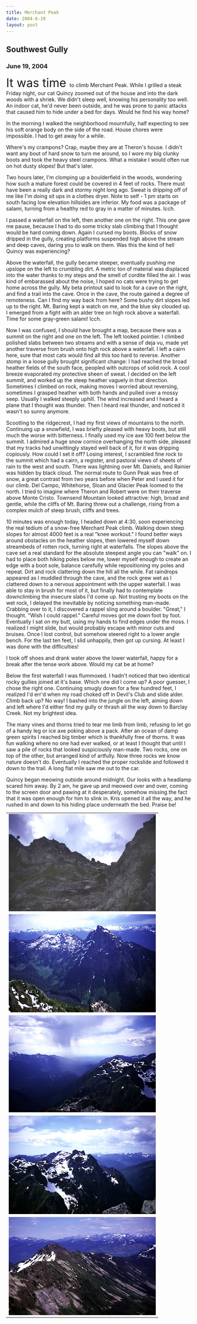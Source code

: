 ```yaml
---
title: Merchant Peak
date: 2004-6-19
layout: post
---
```


<h2>Southwest Gully</h2>
<h3>June 19, 2004</h3>


<p>
<font size=+3>It was time </font> to climb Merchant Peak. While I grilled a steak Friday night, our cat
Quincy zoomed out of the house and into the dark woods with a shriek. We didn't
sleep well, knowing his personality too well. An indoor cat, he'd never been
outside, and he was prone to panic attacks that caused him to hide under a bed
for days. Would he find his way home?
</p>
<p>
In the morning I walked the neighborhood mournfully, half expecting to see his
soft orange body on the side of the road. House chores were impossible. I had
to get away for a while.
</p>
<p>
Where's my crampons? Crap, maybe they are at Theron's house. I didn't want any bout
of hard snow to turn me around, so I wore my big clunky boots and took the heavy
steel crampons. What a mistake I would often rue on hot dusty slopes! But that's later.
</p>
<p>
Two hours later, I'm clomping up a boulderfield in the woods, wondering how
such a mature forest could be covered in 4 feet of rocks. There must have been
a really dark and stormy night long ago. Sweat is dripping off of me like I'm
doing sit ups in a clothes dryer. Note to self - 1 pm starts on south facing low
elevation hillsides are inferior. My food was a package of salami, turning from a
healthy red to gray in a matter of minutes. Icch.
</p>
<p>
I passed a waterfall on the left, then another one on the right. This one gave
me pause, because I had to do some tricky slab climbing that I thought would
be hard coming down. Again I cursed my boots. Blocks of snow dripped in the
gully, creating platforms suspended high above the stream and deep caves, daring
you to walk on them. Was this the kind of hell Quincy was experiencing?
</p>
<p>
Above the waterfall, the gully became steeper, eventually pushing me upslope on
the left to crumbling dirt. A metric ton of material was displaced into the 
water thanks to my steps and the smell of cordite filled the air. I was kind
of embarassed about the noise, I hoped no cats were trying to get home across
the gully. My beta printout said to look for a cave on the right, and find
a trail into the cave. Once in the cave, the route gained a degree of remoteness.
Can I find my way back from here? Some bushy dirt slopes led up to the right.
Mt. Baring kept a watch on me, and the blue sky clouded up. I emerged from
a fight with an alder tree on high rock above a waterfall. Time for some
gray-green salami! Icch.
</p>
<p>
Now I was confused, I should have brought a map, because there was a summit on
the right and one on the left. The left looked pointier. I climbed polished
slabs between two streams and with a sense of deja vu, made yet another traverse
from brush onto high rock above a waterfall. I left a cairn here, sure that
most cats would find all this too hard to reverse. Another stomp in a loose
gully brought significant change: I had reached the broad heather fields
of the south face, peopled with outcrops of solid rock. A cool breeze
evaporated my protective sheen of sweat. I decided on the left summit, and
worked up the steep heather vaguely in that direction. Sometimes I climbed on
rock, making moves I worried about reversing, sometimes I grasped heather
with both hands and pulled over a mossy seep. Usually I walked steeply uphill.
The wind increased and I heard a plane that I thought was thunder. Then I
heard real thunder, and noticed it wasn't so sunny anymore.
</p>
<p>
Scootling to the ridgecrest, I had my first views of mountains to the north.
Continuing up a snowfield, I was briefly pleased with heavy boots, but still
much the worse with bitterness. I finally used my ice axe 100 feet below the
summit. I admired a huge snow cornice overhanging the north side, pleased that
my tracks had unwittingly stayed well back of it, for it was dripping
copiously. How could I set it off? Losing interest, I scrambled fine rock 
to the summit which had a cairn, a register, and pastoral views of sheets of
rain to the west and south. There was lightning over Mt. Daniels, and 
Rainier was hidden by black cloud. The normal route to Gunn Peak was free of
snow, a great contrast from two years before when Peter and I used it for
our climb. Del Campo, Whitehorse, Sloan and Glacier Peak loomed to the north.
I tried to imagine where Theron and Robert were on their traverse above
Monte Cristo. Townsend Mountain looked attractive: high, broad and gentle,
while the cliffs of Mt. Baring threw out a challenge, rising from a complex mulch
of steep brush, cliffs and trees.
</p>
<p></p>
<p>
10 minutes was enough today, I headed down at 4:30, soon experiencing the
real tedium of a snow-free Merchant Peak climb. Walking down steep
slopes for almost 4000 feet is a real "knee workout." I found better ways
around obstacles on the heather slopes, then lowered myself down streambeds
of rotten rock, turning right at waterfalls. The slopes above the cave
set a real standard for the absolute steepest angle you can "walk" on.
I had to place both hiking poles below me, lower myself enough to create
an edge with a boot sole, balance carefully while repositioning my poles
and repeat. Dirt and rock clattering down the hill all the while. Fat 
raindrops appeared as I muddled through the cave, and the rock grew
wet as I clattered down to a nervous appointment with the upper waterfall.
I was able to stay in brush for most of it, but finally had to contemplate
downclimbing the insecure slabs I'd come up. Not trusting my boots on the
wet rock, I delayed the inevitable by noticing something man-made.
Crabbing over to it, I discovered a rappel sling around a boulder. "Great,"
I thought. "Wish I could rappel." Careful moves got me down foot by foot.
Eventually I sat on my butt, using my hands to find edges under the moss.
I realized I might slide, but would probably escape with minor cuts and
bruises. Once I lost control, but somehow steered right to a lower angle
bench. For the last ten feet, I slid unhappily, then got up cursing.
At least I was done with the difficulties!
</p>
<p>
I took off shoes and drank water above the lower waterfall, happy for a
break after the tense work above. Would my cat be at home?
</p>
<p>
Below the first waterfall I was flummoxed. I hadn't noticed that two identical
rocky gullies joined at it's base. Which one did I come up? A poor guesser,
I chose the right one. Continuing smugly down for a few hundred feet, I
realized I'd err'd when my road choked off in Devil's Club and slide alder.
Climb back up? No way! I bashed into the jungle on the left, aiming down
and left where I'd either find my gully or thrash all the way down to 
Barclay Creek. Not my brightest idea.
</p>
<p>
The many vines and thorns tried to tear me limb from limb, refusing to let
go of a handy leg or ice axe poking above a pack. After an ocean of damp
green spirits I reached big timber which is thankfully free of thorns.
It was fun walking where no one had ever walked, or at least I thought
that until I saw a pile of rocks that looked suspiciously man-made.
Two rocks, one on top of the other, but arranged kind of artfully. Now
three rocks we know nature doesn't do. Eventually I reached the proper
rockslide and followed it down to the trail. A long flat mile 
saw me out to the car. 
</p>
<p>
Quincy began meowing outside around midnight. Our looks with a headlamp
scared him away. By 2 am, he gave up and meowed over and over, coming to
the screen door and pawing at it desperately, somehow missing the fact
that it was open enough for him to slink in. Kris opened it all the way,
and he rushed in and down to his hiding place underneath the bed. Praise be!
</p>

<table>
<tr><td>
<a href="images/luptomer.jpg"><img src="images/luptomer.jpg"></a><br>
<i></i>
</td></tr>
<tr><td>
<a href="images/gob.jpg"><img src="images/gob.jpg"></a><br>
<i></i>
</td></tr>
<tr><td>
<a href="images/rainagan.jpg"><img src="images/rainagan.jpg"></a><br>
<i></i>
</td></tr>
<tr><td>
<a href="images/ltogunn.jpg"><img src="images/ltogunn.jpg"></a><br>
<i></i>
</td></tr>
<tr><td>
<a href="images/townsend.jpg"><img src="images/townsend.jpg"></a><br>
<i></i>
</td></tr>
</table>



